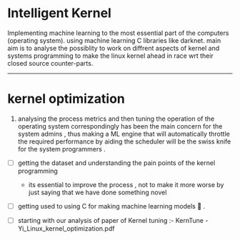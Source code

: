 # Intelligent Kernel
Implementing machine learning  to the most essential part of the computers (operating system). using machine learning C libraries like darknet. main aim is to analyse the possiblity to  work on diffrent aspects of  kernel and systems programming to make the linux kernel ahead in race wrt their closed source counter-parts.

----------------
# kernel optimization

1.  analysing the process metrics and then tuning the operation of the operating system correspondingly has been the main concern  for the  system admins , thus making a ML engine that will automatically throttle the required performance  by  aiding the scheduler will be the swiss knife for the  system programmers .
  - [ ]  getting the dataset and understanding the pain points of the kernel programming <br>
        -  its essential to improve the process , not to make it more worse by just saying that we have done something novel
  
  - [ ]  getting used to using C  for making machine learning models 🤣 . 
  
  - [ ] starting with our analysis of paper of Kernel tuning :- KernTune - Yi_Linux_kernel_optimization.pdf
  
  
  
  
